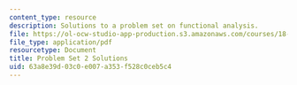 ```yaml
---
content_type: resource
description: Solutions to a problem set on functional analysis.
file: https://ol-ocw-studio-app-production.s3.amazonaws.com/courses/18-102-introduction-to-functional-analysis-spring-2009/63a8e39d03c0e007a353f528c0ceb5c4_MIT18_102s09_sol_pset02.pdf
file_type: application/pdf
resourcetype: Document
title: Problem Set 2 Solutions
uid: 63a8e39d-03c0-e007-a353-f528c0ceb5c4
---
```


